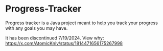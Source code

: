 # Progress-Tracker
Progress tracker is a Java project meant to help you track your progress with any goals you may have. 

It has been discontinued 7/19/2024. View why: https://x.com/AtomicKniv/status/1814471656175267998
